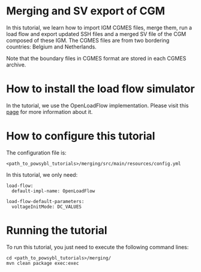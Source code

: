 # Merging and SV export of CGM

In this tutorial, we learn how to import IGM CGMES files, merge them, run a load flow and export updated SSH files and a merged SV file of the CGM composed of these IGM. The CGMES files are from two bordering countries: Belgium and Netherlands.

Note that the boundary files in CGMES format are stored in each CGMES archive.

# How to install the load flow simulator  
In the tutorial, we use the OpenLoadFlow implementation. Please visit this [page](https://www.powsybl.org/pages/documentation/simulation/powerflow/openlf.html) for more information about it.

# How to configure this tutorial
The configuration file is:
```
<path_to_powsybl_tutorials>/merging/src/main/resources/config.yml
```
In this tutorial, we only need:
```
load-flow:
  default-impl-name: OpenLoadFlow

load-flow-default-parameters:
  voltageInitMode: DC_VALUES
```

# Running the tutorial
To run this tutorial, you just need to execute the following command lines:
```
cd <path_to_powsybl_tutorials>/merging/
mvn clean package exec:exec
```
